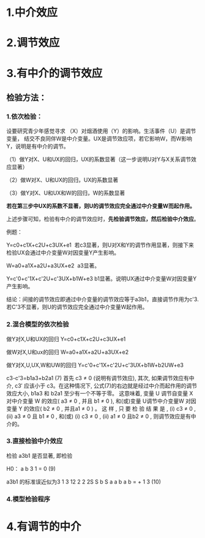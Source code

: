 # 1.中介效应
# 2.调节效应



# 3.有中介的调节效应
## 检验方法：
### 1.依次检验：
设要研究青少年感觉寻求 （X）对烟酒使用（Y）的影响。生活事件（U）是调节变量，
结交不良同伴W是中介变量。UX是调节效应项，若它影响W，而W影响Y，说明是有中介的调节。

（1）做Y对X、U和UX的回归，UX的系数显著（这一步说明U对Y与X关系调节效应显著）

（2）做W对X、U和UX的回归，UX的系数显著

（3）做Y对X、U和UX和W的回归，W的系数显著

**若在第三步中UX的系数不显著，则U的调节效应完全通过中介变量W而起作用。**

上述步骤可知，检验有中介的调节效应时，**先检验调节效应，然后检验中介效应**。


例题：

Y=c0+c1X+c2U+c3UX+e1  若c3显著，则U对X和Y的调节作用显著，则接下来检验UX会通过中介变量W对因变量Y产生影响。

W=a0+a1X+a2U+a3UX+e2  a3显著。

Y=c'0+c'1X+c'2U+c'3UX+b1W+e3  b1显著。说明UX通过中介变量W对因变量Y产生影响。

结论：间接的调节效应即通过中介变量的调节效应等于a3b1，直接调节作用为c'3.若C'3不显著，则U的调节效应完全通过中介变量W起作用。
### 2.混合模型的依次检验
做Y对X,U和UX的回归 Y=c0+c1X+c2U+c3UX+e1

做W对X,U和ux的回归 W=a0+a1X+a2U+a3UX+e2

做Y对X,U,UX,W和UW的回归 Y=c'0+c'1X+c'2U+c'3UX+b1W+b2UW+e3

c3-c'3=b1a3+b2a1   (7)
首先 c3 ≠ 0 (说明有调节效应), 其次, 如果调节效应有中介, c3′ 应该小于 c3。在这种情况下, 公式(7)的右边就是经过中介而起作用的调节效应大小, b1a3 和 b2a1 至少有一个不等于零。 这意味着, 变量 U 调节自变量 X 对中介变量 W 的效应( a3 ≠ 0 , 并且 b1 ≠ 0 ), 和(或)变量 U调节中介变量W 对因变量 Y 的效应( b2 ≠ 0 , 并且a1 ≠ 0 ) 。 这 样 , 只 要 检 验 结 果 是 , (i) c3 ≠ 0 ,(ii) a3 ≠ 0 且 b1 ≠ 0 , 和(或) (i) c3 ≠ 0 , (ii) a1 ≠ 0 且b2 ≠ 0 , 则调节效应是有中介的。 
### 3.直接检验中介效应
检验 a3b1 是否显著, 即检验

H0： a b 3 1 = 0 (9)

a3b1 的标准误近似为3 1 3 12 2 2 2S S b S a a b a b = + 1 3 (10) 

### 4.模型检验程序

# 4.有调节的中介

